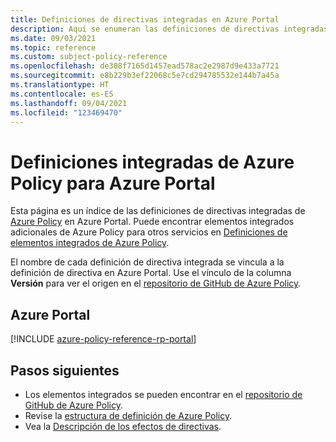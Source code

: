 ```yaml
---
title: Definiciones de directivas integradas en Azure Portal
description: Aquí se enumeran las definiciones de directivas integradas de Azure Policy en Azure Portal. Estas definiciones de directivas integradas proporcionan enfoques comunes para administrar los recursos de Azure.
ms.date: 09/03/2021
ms.topic: reference
ms.custom: subject-policy-reference
ms.openlocfilehash: de308f7165d1457ead578ac2e2987d9e433a7721
ms.sourcegitcommit: e8b229b3ef22068c5e7cd294785532e144b7a45a
ms.translationtype: HT
ms.contentlocale: es-ES
ms.lasthandoff: 09/04/2021
ms.locfileid: "123469470"
---
```

# <a name="azure-policy-built-in-definitions-for-azure-portal"></a>Definiciones integradas de Azure Policy para Azure Portal

Esta página es un índice de las definiciones de directivas integradas de [Azure Policy](../governance/policy/overview.md) en Azure Portal. Puede encontrar elementos integrados adicionales de Azure Policy para otros servicios en [Definiciones de elementos integrados de Azure Policy](../governance/policy/samples/built-in-policies.md).

El nombre de cada definición de directiva integrada se vincula a la definición de directiva en Azure Portal. Use el vínculo de la columna **Versión** para ver el origen en el [repositorio de GitHub de Azure Policy](https://github.com/Azure/azure-policy).

## <a name="azure-portal"></a>Azure Portal

[!INCLUDE [azure-policy-reference-rp-portal](../../includes/policy/reference/byrp/microsoft.portal.md)]

## <a name="next-steps"></a>Pasos siguientes

- Los elementos integrados se pueden encontrar en el [repositorio de GitHub de Azure Policy](https://github.com/Azure/azure-policy).
- Revise la [estructura de definición de Azure Policy](../governance/policy/concepts/definition-structure.md).
- Vea la [Descripción de los efectos de directivas](../governance/policy/concepts/effects.md).
